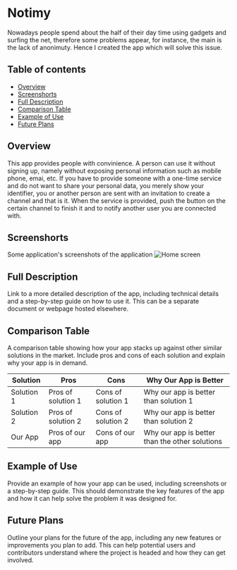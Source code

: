 # Notimy

Nowadays people spend about the half of their day time using gadgets and surfing the net, therefore some problems appear, for instance, the main is the lack of anonimuty. Hence I created the app which will solve this issue.

## Table of contents
- [Overview](#overview)
- [Screenshorts](#screenshorts)
- [Full Description](#full-description)
- [Comparison Table](#comparison-table)
- [Example of Use](#example-of-use)
- [Future Plans](#future-plans)

## Overview
This app provides people with convinience. A person can use it without signing up, namely without exposing personal information such as mobile phone, emai, etc. If you have to provide someone with a one-time service and do not want to share your personal data, you merely show your identifier, you or another person are sent with an invitation to create a channel and that is it. When the serviсe is provided, push the button on the certain channel to finish it and to notify another user you are connected with.

## Screenshorts
Some application's screenshots of the application
![Home screen]()

## Full Description
Link to a more detailed description of the app, including technical details and a step-by-step guide on how to use it. This can be a separate document or webpage hosted elsewhere.

## Comparison Table
A comparison table showing how your app stacks up against other similar solutions in the market. Include pros and cons of each solution and explain why your app is in demand.

| Solution | Pros | Cons | Why Our App is Better |
| --- | --- | --- | --- |
| Solution 1 | Pros of solution 1 | Cons of solution 1 | Why our app is better than solution 1 |
| Solution 2 | Pros of solution 2 | Cons of solution 2 | Why our app is better than solution 2 |
| Our App | Pros of our app | Cons of our app | Why our app is better than the other solutions |

## Example of Use
Provide an example of how your app can be used, including screenshots or a step-by-step guide. This should demonstrate the key features of the app and how it can help solve the problem it was designed for.

## Future Plans
Outline your plans for the future of the app, including any new features or improvements you plan to add. This can help potential users and contributors understand where the project is headed and how they can get involved. 
